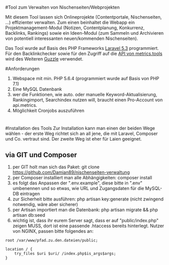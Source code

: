 #Tool zum Verwalten von Nischenseiten/Webprojekten

Mit diesem Tool lassen sich Onlineprojekte (Contentportale, Nischenseiten, ...) effizienter verwalten. Zum einen beinhaltet die Webapp ein Projektmanagement-Modul (Notizen, Contentplanung, Konkurrenz, Backlinks, Rankings) sowie ein Ideen-Modul (zum Sammeln und Archivieren von potentiell interessanten neuen/kommenden Nischenseiten). 

Das Tool wurde auf Basis des PHP Frameworks <a href="https://github.com/laravel/laravel">Laravel 5.3</a> programmiert. Für den Backlinkchecker sowie für den Zugriff auf die <a href="https://metrics.tools/x/hufe">API von metrics.tools</a> wird des Weiteren <a href="https://github.com/guzzle/guzzle">Guzzle</a> verwendet.

#Anforderungen

1. Webspace mit min. PHP 5.6.4 (programmiert wurde auf Basis von PHP 7.1)
2. Eine MySQL Datenbank
3. wer die Funktionen, wie auto. oder manuelle Keyword-Aktualisierung, Rankingimport, Searchindex nutzen will, braucht einen Pro-Account von api.metrics. 
4. Möglichkeit Cronjobs auszuführen

#
#Installation des Tools
Zur Installation kann man einen der beiden Wege wählen - der erste Weg richtet sich an all jene, die mit Laravel, Composer und Co. vertraut sind. Der zweite Weg ist eher für Laien geeignet.

## via GIT und Composer
1. per GIT holt man sich das Paket: git clone https://github.com/Damian89/nischenseiten-verwaltung
2. per Composer installiert man alle Abhängigkeiten: composer install
3. es folgt das Anpassen der ".env.example", diese bitte in ".env" umbenennen und so etwas, wie URL und Zugangsdaten für die MySQL-DB eintragen
4. zur Sicherheit bitte ausführen: php artisan key:generate (nicht zwingend notwendig, wäre aber sicherer)
4. per Artisan importiert man die Datenbank: php artisan migrate && php artisan db:seed
5. wichtig ist, dass ihr eurem Server sagt, dass er auf "public/index.php" zeigen MUSS, dort ist eine passende .htaccess bereits hinterlegt. Nutzer von NGINX, passen bitte folgendes an: 
```
root /var/www/pfad.zu.den.dateien/public;

location / {
    try_files $uri $uri/ /index.php$is_args$args;
}
```